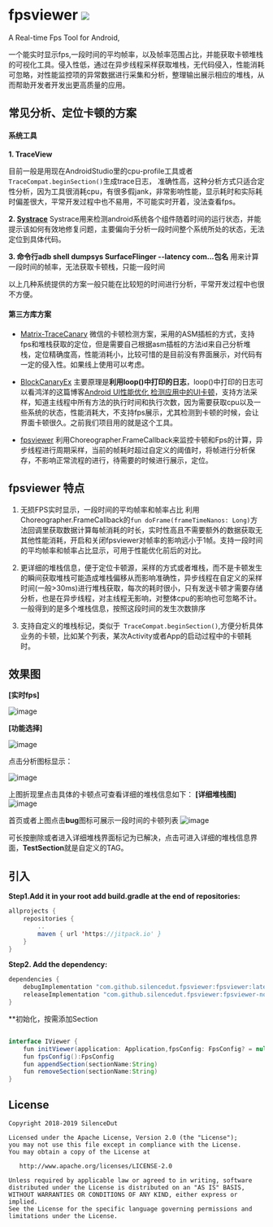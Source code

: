 # fpsviewer [![](https://jitpack.io/v/silencedut/fpsviewer.svg)](https://jitpack.io/#silencedut/fpsviewer)
A Real-time Fps Tool for Android,

一个能实时显示fps,一段时间的平均帧率，以及帧率范围占比，并能获取卡顿堆栈的可视化工具。侵入性低，通过在异步线程采样获取堆栈，无代码侵入，性能消耗可忽略，对性能监控项的异常数据进行采集和分析，整理输出展示相应的堆栈，从而帮助开发者开发出更高质量的应用。

## 常见分析、定位卡顿的方案

#### 系统工具

**1. TraceView**

目前一般是用现在AndroidStudio里的cpu-profile工具或者`TraceCompat.beginSection()`生成trace日志，
准确性高，这种分析方式只适合定性分析，因为工具很消耗cpu，有很多假jank，非常影响性能，显示耗时和实际耗时偏差很大，平常开发过程中也不易用，不可能实时开着，没法查看fps。

**2. [Systrace](https://developer.android.com/studio/profile/systrace/command-line)**
Systrace用来检测android系统各个组件随着时间的运行状态，并能提示该如何有效地修复问题，主要偏向于分析一段时间整个系统所处的状态，无法定位到具体代码。

**3. 命令行adb shell dumpsys SurfaceFlinger --latency com...包名**
用来计算一段时间的帧率，无法获取卡顿栈，只能一段时间

以上几种系统提供的方案一般只能在比较短的时间进行分析，平常开发过程中也很不方便。

#### 第三方库方案

* [Matrix-TraceCanary](https://github.com/Tencent/matrix)
微信的卡顿检测方案，采用的ASM插桩的方式，支持fps和堆栈获取的定位，但是需要自己根据asm插桩的方法id来自己分析堆栈，定位精确度高，性能消耗小，比较可惜的是目前没有界面展示，对代码有一定的侵入性。如果线上使用可以考虑。

* [BlockCanaryEx](https://github.com/seiginonakama/BlockCanaryEx)
主要原理是**利用loop()中打印的日志**，loop()中打印的日志可以看鸿洋的这篇博客[Android UI性能优化 检测应用中的UI卡顿](https://blog.csdn.net/lmj623565791/article/details/58626355)，支持方法采样，知道主线程中所有方法的执行时间和执行次数，因为需要获取cpu以及一些系统的状态，性能消耗大，不支持fps展示，尤其检测到卡顿的时候，会让界面卡顿很久。之前我们项目用的就是这个工具。

* [fpsviewer](https://github.com/SilenceDut/fpsviewer/)
利用Choreographer.FrameCallback来监控卡顿和Fps的计算，异步线程进行周期采样，当前的帧耗时超过自定义的阈值时，将帧进行分析保存，不影响正常流程的进行，待需要的时候进行展示，定位。

## fpsviewer 特点

1. 无损FPS实时显示，一段时间的平均帧率和帧率占比
利用Choreographer.FrameCallback的`fun doFrame(frameTimeNanos: Long)`方法回调里获取数据计算每帧消耗的时长，实时性高且不需要额外的数据获取无其他性能消耗，开启和关闭fpsviewer对帧率的影响远小于1帧。支持一段时间的平均帧率和帧率占比显示，可用于性能优化前后的对比。

2. 更详细的堆栈信息，便于定位卡顿源，采样的方式或者堆栈，而不是卡顿发生的瞬间获取堆栈可能造成堆栈偏移从而影响准确性，异步线程在自定义的采样时间(一般>30ms)进行堆栈获取，每次的耗时很小，只有发送卡顿才需要存储分析，也是在异步线程，对主线程无影响，对整体cpu的影响也可忽略不计。一般得到的是多个堆栈信息，按照这段时间的发生次数排序

3. 支持自定义的堆栈标记，类似于` TraceCompat.beginSection()`,方便分析具体业务的卡顿，比如某个列表，某次Activity或者App的启动过程中的卡顿耗时。



## 效果图

**[实时fps]**

![image](http://ww2.sinaimg.cn/large/006tNc79gy1g3ag03fggbj30f007m74c.jpg)

**[功能选择]**

![image](http://ww4.sinaimg.cn/large/006tNc79gy1g3ag122ujdj30f00wiwfw.jpg)

点击分析图标显示：

![image](http://ww3.sinaimg.cn/large/006tNc79gy1g3afwnaze6j30f00wiab1.jpg)

上图折现里点击具体的卡顿点可查看详细的堆栈信息如下：
**[详细堆栈图]**
![image](http://ww1.sinaimg.cn/large/006tNc79gy1g3afze991fj30f02r4jwm.jpg)

首页或者上图点击**bug**图标可展示一段时间的卡顿列表
![image](http://ww4.sinaimg.cn/large/006tNc79gy1g3agjlm2mej30f00wign9.jpg)

可长按删除或者进入详细堆栈界面标记为已解决，点击可进入详细的堆栈信息界面，**TestSection**就是自定义的TAG。

## 引入

**Step1.Add it in your root add build.gradle at the end of repositories:**

```java
allprojects {
	repositories {
		..
		maven { url 'https://jitpack.io' }
	}
}
```


**Step2. Add the dependency:**

```java
dependencies {
    debugImplementation "com.github.silencedut.fpsviewer:fpsviewer:latestVersion"
    releaseImplementation "com.github.silencedut.fpsviewer:fpsviewer-no-op:latestVersion"
}
```

**初始化，按需添加Section

```java

interface IViewer {
    fun initViewer(application: Application,fpsConfig: FpsConfig? = null)
    fun fpsConfig():FpsConfig
    fun appendSection(sectionName:String)
    fun removeSection(sectionName:String)
}

```

## License


```
Copyright 2018-2019 SilenceDut

Licensed under the Apache License, Version 2.0 (the "License");
you may not use this file except in compliance with the License.
You may obtain a copy of the License at

   http://www.apache.org/licenses/LICENSE-2.0

Unless required by applicable law or agreed to in writing, software
distributed under the License is distributed on an "AS IS" BASIS,
WITHOUT WARRANTIES OR CONDITIONS OF ANY KIND, either express or implied.
See the License for the specific language governing permissions and
limitations under the License.
```
